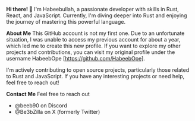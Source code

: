 **Hi there! 👋**
I'm Habeebullah, a passionate developer with skills in Rust, React, and JavaScript. Currently, I'm diving deeper into Rust and enjoying the journey of mastering this powerful language.

**About Me**
This GitHub account is not my first one. Due to an unfortunate situation, I was unable to access my previous account for about a year, which led me to create this new profile. If you want to explore my other projects and contributions, you can visit my original profile under the username HabeebOpe [https://github.com/HabeebOpe].

I'm actively contributing to open source projects, particularly those related to Rust and JavaScript. If you have any interesting projects or need help, feel free to reach out!

**Contact Me**
Feel free to reach out 
-  @beeb90 on Discord
-  @Be3bZilla on X (formerly Twitter)


